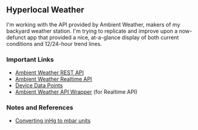 ## Hyperlocal Weather

I'm working with the API provided by Ambient Weather, makers of my backyard weather station. I'm
trying to replicate and improve upon a now-defunct app that provided a nice, at-a-glance display
of both current conditions and 12/24-hour trend lines.

### Important Links

* [Ambient Weather REST API](https://ambientweather.docs.apiary.io/#)
* [Ambient Weather Realtime API](https://ambientweather.docs.apiary.io/#reference/ambient-realtime-api)
* [Device Data Points](https://github.com/ambient-weather/api-docs/wiki/Device-Data-Specs)
* [Ambient Weather API Wrapper](https://github.com/owise1/ambient-weather-api) (for Realtime API)

### Notes and References
* [Converting inHg to mbar units](https://www.metric-conversions.org/pressure/inches-of-mercury-to-millibar.htm)
